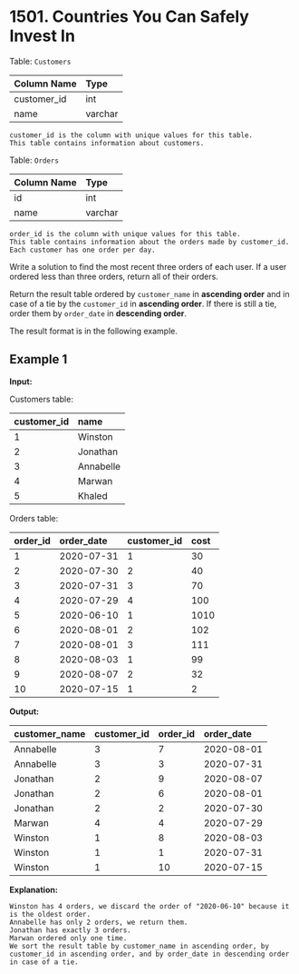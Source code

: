 # 1501. Countries You Can Safely Invest In

Table: `Customers`

| Column Name | Type    |
| :---------- | :------ |
| customer_id | int     |
| name        | varchar |

```text
customer_id is the column with unique values for this table.
This table contains information about customers.
```

Table: `Orders`

| Column Name | Type    |
| :---------- | :------ |
| id          | int     |
| name        | varchar |

```text
order_id is the column with unique values for this table.
This table contains information about the orders made by customer_id.
Each customer has one order per day.
```

Write a solution to find the most recent three orders of each user. If a user ordered less than three orders, return all of their orders.

Return the result table ordered by `customer_name` in **ascending order** and in case of a tie by the `customer_id` in **ascending order**. If there is still a tie, order them by `order_date` in **descending order**.

The result format is in the following example.

## Example 1

**Input:**

Customers table:

| customer_id | name      |
| :---------- | :-------- |
| 1           | Winston   |
| 2           | Jonathan  |
| 3           | Annabelle |
| 4           | Marwan    |
| 5           | Khaled    |

Orders table:

| order_id | order_date | customer_id | cost |
| :------- | :--------- | :---------- | :--- |
| 1        | 2020-07-31 | 1           | 30   |
| 2        | 2020-07-30 | 2           | 40   |
| 3        | 2020-07-31 | 3           | 70   |
| 4        | 2020-07-29 | 4           | 100  |
| 5        | 2020-06-10 | 1           | 1010 |
| 6        | 2020-08-01 | 2           | 102  |
| 7        | 2020-08-01 | 3           | 111  |
| 8        | 2020-08-03 | 1           | 99   |
| 9        | 2020-08-07 | 2           | 32   |
| 10       | 2020-07-15 | 1           | 2    |

**Output:**

| customer_name | customer_id | order_id | order_date |
| :------------ | :---------- | :------- | :--------- |
| Annabelle     | 3           | 7        | 2020-08-01 |
| Annabelle     | 3           | 3        | 2020-07-31 |
| Jonathan      | 2           | 9        | 2020-08-07 |
| Jonathan      | 2           | 6        | 2020-08-01 |
| Jonathan      | 2           | 2        | 2020-07-30 |
| Marwan        | 4           | 4        | 2020-07-29 |
| Winston       | 1           | 8        | 2020-08-03 |
| Winston       | 1           | 1        | 2020-07-31 |
| Winston       | 1           | 10       | 2020-07-15 |

**Explanation:**

```text
Winston has 4 orders, we discard the order of "2020-06-10" because it is the oldest order.
Annabelle has only 2 orders, we return them.
Jonathan has exactly 3 orders.
Marwan ordered only one time.
We sort the result table by customer_name in ascending order, by customer_id in ascending order, and by order_date in descending order in case of a tie.
```
